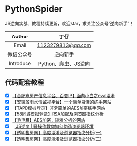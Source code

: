 # PythonSpider
JS逆向实战、教程持续更新，欢迎star，求关注公众号“逆向新手”！

| Author  | 丁仔 |
| :-----: | :---: |
| Email | 1123279813@qq.com |
| 微信公众号 | 逆向新手 |
| Introduce | Python、爬虫、JS逆向 |


## 代码配套教程
- [x] [【合肥市房产信息平台、百变IP】面向小白之eval混淆](https://mp.weixin.qq.com/s/c_-yghD8sEqgaeLO8NfkgQ)
- [x] [【安徽省雨水情监视平台】一个简单易懂的练手网站](https://mp.weixin.qq.com/s/IgaU9dzLcRzCk97Qs7phYA)
- [x] [【TAPD模拟登录】非常简单的AES加密练手网站](https://mp.weixin.qq.com/s/vF3P-PBZz-qkxTGJkiQONg)
- [x] [【58同城模拟登录】RSA加密及浏览器指纹分析](https://mp.weixin.qq.com/s/kfDpGlVuUwciyhTBdyrf5A)
- [x] [【毛毛租】AES加密，较难分析的网站](https://mp.weixin.qq.com/s/3_sRSVidVy47-ZipArbCmg)
- [x] &ensp;[ JS逆向 | 骚操作教你如何伪造浏览器环境](https://mp.weixin.qq.com/s/secmduSgSjuhbBuTrNxZkQ)
- [x] [【透明售房网】高度混淆及浏览器指纹分析(一)](https://mp.weixin.qq.com/s/UlnVU2yGjSqSeJMOihXL4A)
- [x] [【透明售房网】高度混淆及浏览器指纹分析(二)](https://mp.weixin.qq.com/s/m5hapF2O3SLWFhVW42qLkA)
